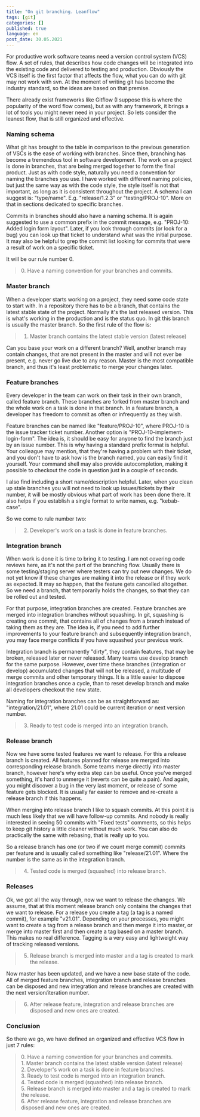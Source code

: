 ```yaml
---
title: "On git branching. Leanflow"
tags: [git]
categories: []
published: true
language: en
post_date: 30.05.2021
---
```


For productive work software teams need a version control system (VCS) flow. A set of rules, that describes how code changes will be integrated into the existing code and delivered to testing and production. Obviously the VCS itself is the first factor that affects the flow, what you can do with git may not work with svn. At the moment of writing git has become the industry standard, so the ideas are based on that premise.


There already exist frameworks like Gitflow (I suppose this is where the popularity of the word flow comes), but as with any framework, it brings a lot of tools you might never need in your project. So lets consider the leanest flow, that is still organized and effective.

<!--more-->

### Naming schema

What git has brought to the table in comparison to the previous generation of VSCs is the ease of working with branches. Since then, branching has become a tremendous tool in software development. The work on a project is done in branches, that are being merged together to form the final product. Just as with code style, naturally you need a convention for naming the branches you use. I have worked with different naming policies, but just the same way as with the code style, the style itself is not that important, as long as it is consistent throughout the project. A schema I can suggest is: "type/name". E.g. "release/1.2.3" or "testing/PROJ-10". More on that in sections dedicated to specific branches.


Commits in branches should also have a naming schema. It is again suggested to use a common prefix in the commit message, e.g. "PROJ-10: Added login form layout". Later, if you look through commits (or look for a bug) you can look up that ticket to understand what was the initial purpose. It may also be helpful to grep the commit list looking for commits that were a result of work on a specific ticket.


It will be our rule number 0.


> 0\. Have a naming convention for your branches and commits.


### Master branch

When a developer starts working on a project, they need some code state to start with. In a repository there has to be a branch, that contains the latest stable state of the project. Normally it's the last released version. This is what's working in the production and is the status quo. In git this branch is usually the master branch. So the first rule of the flow is:

> 1. Master branch contains the latest stable version (latest release)

Can you base your work on a different branch? Well, another branch may contain changes, that are not present in the master and will not ever be present, e.g. never go live due to any reason. Master is the most compatible branch, and thus it's least problematic to merge your changes later.

### Feature branches

Every developer in the team can work on their task in their own branch, called feature branch. These branches are forked from master branch and the whole work on a task is done in that branch. In a feature branch, a developer has freedom to commit as often or infrequently as they wish.


Feature branches can be named like "feature/PROJ-10", where PROJ-10 is the issue tracker ticket number. Another option is "PROJ-10-implement-login-form". The idea is, it should be easy for anyone to find the branch just by an issue number. This is why having a standard prefix format is helpful. Your colleague may mention, that they're having a problem with their ticket, and you don't have to ask how is the branch named, you can easily find it yourself. Your command shell may also provide autocompletion, making it possible to checkout the code in question just in a couple of seconds.


I also find including a short name/description helpful. Later, when you clean up stale branches you will not need to look up issues/tickets by their number, it will be mostly obvious what part of work has been done there. It also helps if you establish a single format to write names, e.g. "kebab-case".


So we come to rule number two:

> 2. Developer's work on a task is done in feature branches.


### Integration branch

When work is done it is time to bring it to testing. I am not covering code reviews here, as it's not the part of the branching flow. Usually there is some testing/staging server where testers can try out new changes. We do not yet know if these changes are making it into the release or if they work as expected. It may so happen, that the feature gets cancelled altogether. So we need a branch, that temporarily holds the changes, so that they can be rolled out and tested.


For that purpose, integration branches are created. Feature branches are merged into integration branches without squashing. In git, squashing is creating one commit, that contains all of changes from a branch instead of taking them as they are. The idea is, if you need to add further improvements to your feature branch and subsequently integration branch, you may face merge conflicts if you have squashed your previous work.


Integration branch is permanently "dirty", they contain features, that may be broken, released later or never released. Many teams use develop branch for the same purpose. However, over time these branches (integration or develop) accumulated changes that will not be released, a multitude of merge commits and other temporary things. It is a little easier to dispose integration branches once a cycle, than to reset develop branch and make all developers checkout the new state.


Naming for integration branches can be as straightforward as: "integration/21.01", where 21.01 could be current iteration or next version number.


> 3. Ready to test code is merged into an integration branch.

### Release branch

Now we have some tested features we want to release. For this a release branch is created. All features planned for release are merged into corresponding release branch. Some teams merge directly into master branch, however here's why extra step can be useful. Once you've merged something, it's hard to unmerge it (reverts can be quite a pain). And again, you might discover a bug in the very last moment, or release of some feature gets blocked. It is usually far easier to remove and re-create a release branch if this happens.


When merging into release branch I like to squash commits. At this point it is much less likely that we will have follow-up commits. And nobody is really interested in seeing 50 commits with "Fixed tests" comments, so this helps to keep git history a little cleaner without much work. You can also do practically the same with rebasing, that is really up to you.


So a release branch has one (or two if we count merge commit) commits per feature and is usually called something like "release/21.01". Where the number is the same as in the integration branch.


> 4. Tested code is merged (squashed) into release branch.

### Releases

Ok, we got all the way through, now we want to release the changes. We assume, that at this moment release branch only contains the changes that we want to release. For a release you create a tag (a tag is a named commit), for example "v21.01". Depending on your processes, you might want to create a tag from a release branch and then merge it into master, or merge into master first and then create a tag based on a master branch. This makes no real difference. Tagging is a very easy and lightweight way of tracking released versions.


> 5. Release branch is merged into master and a tag is created to mark the release.


Now master has been updated, and we have a new base state of the code. All of merged feature branches, integration branch and release branches can be disposed and new integration and release branches are created with the next version/iteration number.


> 6. After release feature, integration and release branches are disposed and new ones are created.


### Conclusion

So there we go, we have defined an organized and effective VCS flow in just 7 rules:

> 0\. Have a naming convention for your branches and commits.<br>
> 1\. Master branch contains the latest stable version (latest release)<br>
> 2\. Developer's work on a task is done in feature branches.<br>
> 3\. Ready to test code is merged into an integration branch.<br>
> 4\. Tested code is merged (squashed) into release branch.<br>
> 5\. Release branch is merged into master and a tag is created to mark the release.<br>
> 6\. After release feature, integration and release branches are disposed and new ones are created.<br>
